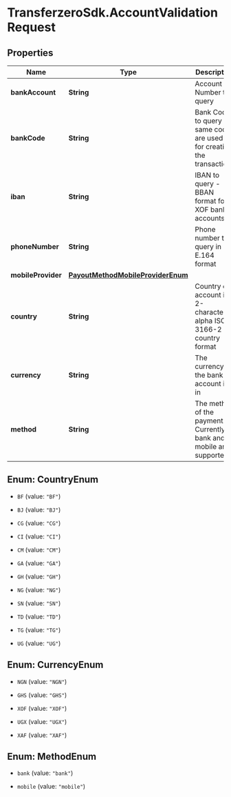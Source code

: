 # TransferzeroSdk.AccountValidationRequest

## Properties

Name | Type | Description | Notes
------------ | ------------- | ------------- | -------------
**bankAccount** | **String** | Account Number to query | [optional] 
**bankCode** | **String** | Bank Code to query - same codes are used as for creating the transactions | [optional] 
**iban** | **String** | IBAN to query - BBAN format for XOF bank accounts | [optional] 
**phoneNumber** | **String** | Phone number to query in E.164 format | [optional] 
**mobileProvider** | [**PayoutMethodMobileProviderEnum**](PayoutMethodMobileProviderEnum.md) |  | [optional] 
**country** | **String** | Country of account in 2-character alpha ISO 3166-2 country format | 
**currency** | **String** | The currency the bank account is in | 
**method** | **String** | The method of the payment. Currently bank and mobile are supported | 



## Enum: CountryEnum


* `BF` (value: `"BF"`)

* `BJ` (value: `"BJ"`)

* `CG` (value: `"CG"`)

* `CI` (value: `"CI"`)

* `CM` (value: `"CM"`)

* `GA` (value: `"GA"`)

* `GH` (value: `"GH"`)

* `NG` (value: `"NG"`)

* `SN` (value: `"SN"`)

* `TD` (value: `"TD"`)

* `TG` (value: `"TG"`)

* `UG` (value: `"UG"`)





## Enum: CurrencyEnum


* `NGN` (value: `"NGN"`)

* `GHS` (value: `"GHS"`)

* `XOF` (value: `"XOF"`)

* `UGX` (value: `"UGX"`)

* `XAF` (value: `"XAF"`)





## Enum: MethodEnum


* `bank` (value: `"bank"`)

* `mobile` (value: `"mobile"`)




